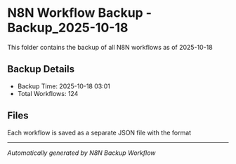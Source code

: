 # N8N Workflow Backup - Backup_2025-10-18

This folder contains the backup of all N8N workflows as of 2025-10-18

## Backup Details
- Backup Time: 2025-10-18 03:01
- Total Workflows: 124

## Files
Each workflow is saved as a separate JSON file with the format

---
*Automatically generated by N8N Backup Workflow*